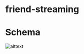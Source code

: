 # friend-streaming

# Schema
![alttext](https://user-images.githubusercontent.com/25778862/191034140-ec84b62f-becd-4d68-85fa-32cef325dc2b.png)